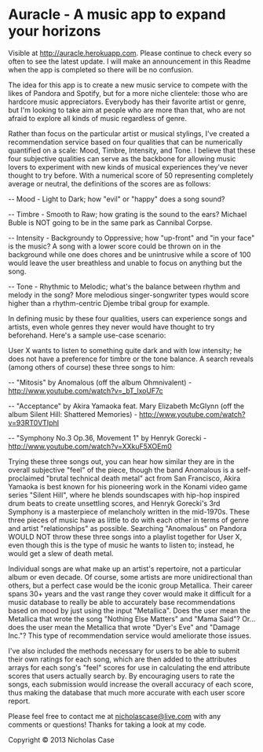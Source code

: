 Auracle - A music app to expand your horizons
==============================================

Visible at http://auracle.herokuapp.com. Please continue to check every so often to see the latest update. I will make an announcement in this Readme when the app is completed so there will be no confusion.

The idea for this app is to create a new music service to compete with the likes of Pandora and Spotify, but for a more niche clientele: those who are hardcore music appreciators. Everybody has their favorite artist or genre, but I'm looking to take aim at people who are more than that, who are not afraid to explore all kinds of music regardless of genre.

Rather than focus on the particular artist or musical stylings, I've created a recommendation service based on four qualities that can be numerically quantified on a scale: Mood, Timbre, Intensity, and Tone. I believe that these four subjective qualities can serve as the backbone for allowing music lovers to experiment with new kinds of musical experiences they've never thought to try before. With a numerical score of 50 representing completely average or neutral, the definitions of the scores are as follows:

-- Mood - Light to Dark; how "evil" or "happy" does a song sound?

-- Timbre - Smooth to Raw; how grating is the sound to the ears? Michael Buble is NOT going to be in the same park as Cannibal Corpse.

-- Intensity - Backgroundy to Oppressive; how "up-front" and "in your face" is the music? A song with a lower score could be thrown on in the background while one does chores and be unintrusive while a score of 100 would leave the user breathless and unable to focus on anything but the song.

-- Tone - Rhythmic to Melodic; what's the balance between rhythm and melody in the song? More melodious singer-songwriter types would score higher than a rhythm-centric Djembe tribal group for example.

In defining music by these four qualities, users can experience songs and artists, even whole genres they never would have thought to try beforehand. Here's a sample use-case scenario:

User X wants to listen to something quite dark and with low intensity; he does not have a preference for timbre or the tone balance. A search reveals (among others of course) these three songs to him:

-- "Mitosis" by Anomalous (off the album Ohmnivalent) - http://www.youtube.com/watch?v=_bT_lxoUF7c

-- "Acceptance" by Akira Yamaoka feat. Mary Elizabeth McGlynn (off the album Silent Hill: Shattered Memories) - http://www.youtube.com/watch?v=93RT0VTIphI

-- "Symphony No.3 Op.36, Movement 1" by Henryk Gorecki - http://www.youtube.com/watch?v=XXkuF5XOEm0

Trying these three songs out, you can hear how similar they are in the overall subjective "feel" of the piece, though the band Anomalous is a self- proclaimed "brutal technical death metal" act from San Francisco, Akira Yamaoka is best known for his pioneering work in the Konami video game series "Silent Hill", where he blends soundscapes with hip-hop inspired drum beats to create unsettling scores, and Henryk Gorecki's 3rd Symphony is a masterpiece of melancholy written in the mid-1970s. These three pieces of music have as little to do with each other in terms of genre and artist "relationships" as possible. Searching "Anomalous" on Pandora WOULD NOT throw these three songs into a playlist together for User X, even though this is the type of music he wants to listen to; instead, he would get a slew of death metal.

Individual songs are what make up an artist's repertoire, not a particular album or even decade. Of course, some artists are more unidirectional than others, but a perfect case would be the iconic group Metallica. Their career spans 30+ years and the vast range they cover would make it difficult for a music database to really be able to accurately base recommendations based on mood by just using the input "Metallica". Does the user mean the Metallica that wrote the song "Nothing Else Matters" and "Mama Said"? Or... does the user mean the Metallica that wrote "Dyer's Eve" and "Damage Inc."? This type of recommendation service would ameliorate those issues.

I've also included the methods necessary for users to be able to submit their own ratings for each song, which are then added to the attributes arrays for each song's "feel" scores for use in calculating the end attribute scores that users actually search by. By encouraging users to rate the songs, each submission would increase the overall accuracy of each score, thus making the database that much more accurate with each user score report.

Please feel free to contact me at nicholascase@live.com with any comments or questions! Thanks for taking a look at my code.

Copyright © 2013 Nicholas Case
